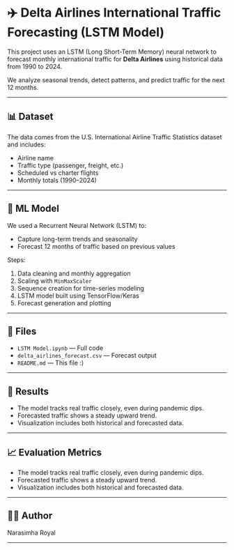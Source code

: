 # ✈️ Delta Airlines International Traffic Forecasting (LSTM Model)

This project uses an LSTM (Long Short-Term Memory) neural network to forecast monthly international traffic for **Delta Airlines** using historical data from 1990 to 2024.

We analyze seasonal trends, detect patterns, and predict traffic for the next 12 months.

---

## 📊 Dataset

The data comes from the U.S. International Airline Traffic Statistics dataset and includes:
- Airline name
- Traffic type (passenger, freight, etc.)
- Scheduled vs charter flights
- Monthly totals (1990–2024)

---

## 🧠 ML Model

We used a Recurrent Neural Network (LSTM) to:
- Capture long-term trends and seasonality
- Forecast 12 months of traffic based on previous values

Steps:
1. Data cleaning and monthly aggregation
2. Scaling with `MinMaxScaler`
3. Sequence creation for time-series modeling
4. LSTM model built using TensorFlow/Keras
5. Forecast generation and plotting

---


## 📁 Files

- `LSTM Model.ipynb` — Full code
- `delta_airlines_forecast.csv` — Forecast output
- `README.md` — This file :)

---
## 🔮 Results

- The model tracks real traffic closely, even during pandemic dips.
- Forecasted traffic shows a steady upward trend.
- Visualization includes both historical and forecasted data.

---
## 📈 Evaluation Metrics

- The model tracks real traffic closely, even during pandemic dips.
- Forecasted traffic shows a steady upward trend.
- Visualization includes both historical and forecasted data.

---
## 🙋‍♂️ Author

Narasimha Royal 

---
